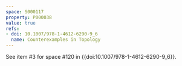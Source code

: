 ```yaml
---
space: S000117
property: P000038
value: true
refs:
- doi: 10.1007/978-1-4612-6290-9_6
  name: Counterexamples in Topology
---
```


See item #3 for space #120 in {{doi:10.1007/978-1-4612-6290-9_6}}.
